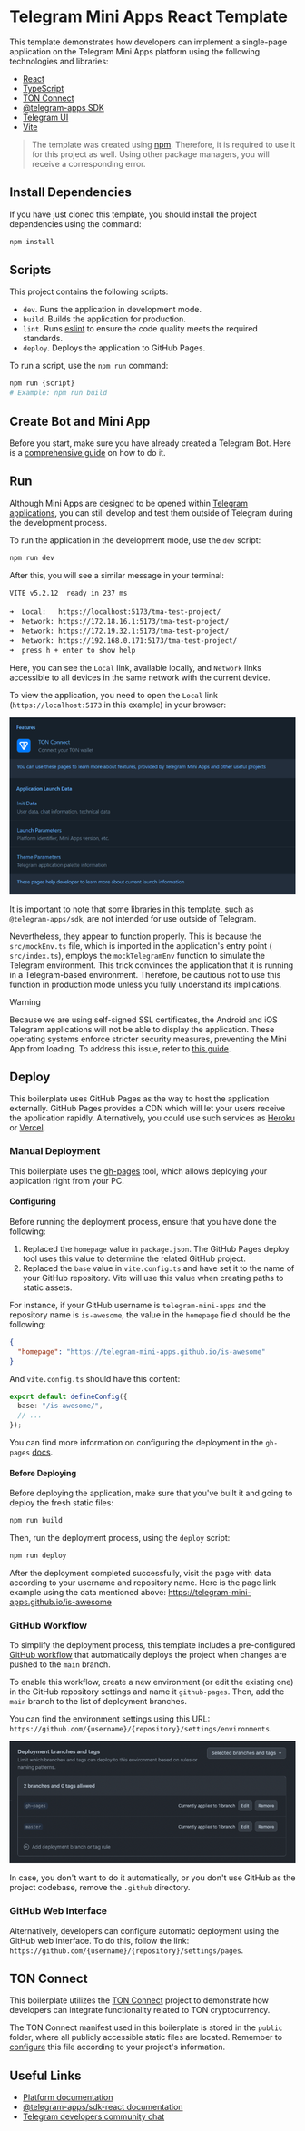 # Telegram Mini Apps React Template

This template demonstrates how developers can implement a single-page
application on the Telegram Mini Apps platform using the following technologies
and libraries:

- [React](https://react.dev/)
- [TypeScript](https://www.typescriptlang.org/)
- [TON Connect](https://docs.ton.org/develop/dapps/ton-connect/overview)
- [@telegram-apps SDK](https://docs.telegram-mini-apps.com/packages/telegram-apps-sdk/2-x)
- [Telegram UI](https://github.com/Telegram-Mini-Apps/TelegramUI)
- [Vite](https://vitejs.dev/)

> The template was created using [npm](https://www.npmjs.com/). Therefore, it is
> required to use it for this project as well. Using other package managers, you
> will receive a corresponding error.

## Install Dependencies

If you have just cloned this template, you should install the project
dependencies using the command:

```Bash
npm install
```

## Scripts

This project contains the following scripts:

- `dev`. Runs the application in development mode.
- `build`. Builds the application for production.
- `lint`. Runs [eslint](https://eslint.org/) to ensure the code quality meets
  the required standards.
- `deploy`. Deploys the application to GitHub Pages.

To run a script, use the `npm run` command:

```Bash
npm run {script}
# Example: npm run build
```

## Create Bot and Mini App

Before you start, make sure you have already created a Telegram Bot. Here is
a [comprehensive guide](https://docs.telegram-mini-apps.com/platform/creating-new-app)
on how to do it.

## Run

Although Mini Apps are designed to be opened
within [Telegram applications](https://docs.telegram-mini-apps.com/platform/about#supported-applications),
you can still develop and test them outside of Telegram during the development
process.

To run the application in the development mode, use the `dev` script:

```bash
npm run dev
```

After this, you will see a similar message in your terminal:

```bash
VITE v5.2.12  ready in 237 ms

➜  Local:   https://localhost:5173/tma-test-project/
➜  Network: https://172.18.16.1:5173/tma-test-project/
➜  Network: https://172.19.32.1:5173/tma-test-project/
➜  Network: https://192.168.0.171:5173/tma-test-project/
➜  press h + enter to show help
```

Here, you can see the `Local` link, available locally, and `Network` links
accessible to all devices in the same network with the current device.

To view the application, you need to open the `Local`
link (`https://localhost:5173` in this example) in your
browser:

![Application](assets/application.png)

It is important to note that some libraries in this template, such as
`@telegram-apps/sdk`, are not intended for use outside of Telegram.

Nevertheless, they appear to function properly. This is because the
`src/mockEnv.ts` file, which is imported in the application's entry point (
`src/index.ts`), employs the `mockTelegramEnv` function to simulate the Telegram
environment. This trick convinces the application that it is running in a
Telegram-based environment. Therefore, be cautious not to use this function in
production mode unless you fully understand its implications.

> [!WARNING]
> Because we are using self-signed SSL certificates, the Android and iOS
> Telegram applications will not be able to display the application. These
> operating systems enforce stricter security measures, preventing the Mini App
> from loading. To address this issue, refer to
> [this guide](https://docs.telegram-mini-apps.com/platform/getting-app-link#remote).

## Deploy

This boilerplate uses GitHub Pages as the way to host the application
externally. GitHub Pages provides a CDN which will let your users receive the
application rapidly. Alternatively, you could use such services
as [Heroku](https://www.heroku.com/) or [Vercel](https://vercel.com).

### Manual Deployment

This boilerplate uses the [gh-pages](https://www.npmjs.com/package/gh-pages)
tool, which allows deploying your application right from your PC.

#### Configuring

Before running the deployment process, ensure that you have done the following:

1. Replaced the `homepage` value in `package.json`. The GitHub Pages deploy tool
   uses this value to
   determine the related GitHub project.
2. Replaced the `base` value in `vite.config.ts` and have set it to the name of
   your GitHub
   repository. Vite will use this value when creating paths to static assets.

For instance, if your GitHub username is `telegram-mini-apps` and the repository
name is `is-awesome`, the value in the `homepage` field should be the following:

```json
{
  "homepage": "https://telegram-mini-apps.github.io/is-awesome"
}
```

And `vite.config.ts` should have this content:

```ts
export default defineConfig({
  base: "/is-awesome/",
  // ...
});
```

You can find more information on configuring the deployment in the `gh-pages`
[docs](https://github.com/tschaub/gh-pages?tab=readme-ov-file#github-pages-project-sites).

#### Before Deploying

Before deploying the application, make sure that you've built it and going to
deploy the fresh static files:

```bash
npm run build
```

Then, run the deployment process, using the `deploy` script:

```Bash
npm run deploy
```

After the deployment completed successfully, visit the page with data according
to your username and repository name. Here is the page link example using the
data mentioned above:
https://telegram-mini-apps.github.io/is-awesome

### GitHub Workflow

To simplify the deployment process, this template includes a
pre-configured [GitHub workflow](.github/workflows/github-pages-deploy.yml) that
automatically deploys the project when changes are pushed to the `main`
branch.

To enable this workflow, create a new environment (or edit the existing one) in
the GitHub repository settings and name it `github-pages`. Then, add the
`main` branch to the list of deployment branches.

You can find the environment settings using this
URL: `https://github.com/{username}/{repository}/settings/environments`.

![img.png](.github/deployment-branches.png)

In case, you don't want to do it automatically, or you don't use GitHub as the
project codebase, remove the `.github` directory.

### GitHub Web Interface

Alternatively, developers can configure automatic deployment using the GitHub
web interface. To do this, follow the link:
`https://github.com/{username}/{repository}/settings/pages`.

## TON Connect

This boilerplate utilizes
the [TON Connect](https://docs.ton.org/develop/dapps/ton-connect/overview)
project to demonstrate how developers can integrate functionality related to TON
cryptocurrency.

The TON Connect manifest used in this boilerplate is stored in the `public`
folder, where all publicly accessible static files are located. Remember
to [configure](https://docs.ton.org/develop/dapps/ton-connect/manifest) this
file according to your project's information.

## Useful Links

- [Platform documentation](https://docs.telegram-mini-apps.com/)
- [@telegram-apps/sdk-react documentation](https://docs.telegram-mini-apps.com/packages/telegram-apps-sdk-react)
- [Telegram developers community chat](https://t.me/devs)

